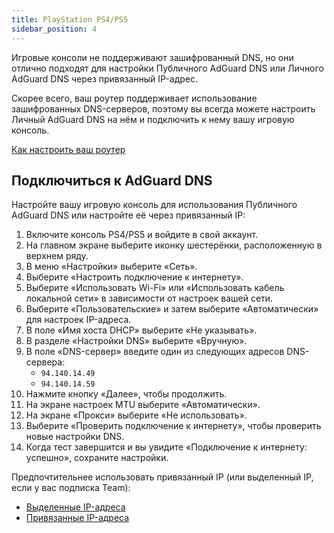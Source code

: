 ```yaml
---
title: PlayStation PS4/PS5
sidebar_position: 4
---
```


Игровые консоли не поддерживают зашифрованный DNS, но они отлично подходят для настройки Публичного AdGuard DNS или Личного AdGuard DNS через привязанный IP-адрес.

Скорее всего, ваш роутер поддерживает использование зашифрованных DNS-серверов, поэтому вы всегда можете настроить Личный AdGuard DNS на нём и подключить к нему вашу игровую консоль.

[Как настроить ваш роутер](/private-dns/connect-devices/routers/routers.md)

## Подключиться к AdGuard DNS

Настройте вашу игровую консоль для использования Публичного AdGuard DNS или настройте её через привязанный IP:

1. Включите консоль PS4/PS5 и войдите в свой аккаунт.
2. На главном экране выберите иконку шестерёнки, расположенную в верхнем ряду.
3. В меню «Настройки» выберите «Сеть».
4. Выберите «Настроить подключение к интернету».
5. Выберите «Использовать Wi-Fi» или «Использовать кабель локальной сети» в зависимости от настроек вашей сети.
6. Выберите «Пользовательские» и затем выберите «Автоматически» для настроек IP-адреса.
7. В поле «Имя хоста DHCP» выберите «Не указывать».
8. В разделе «Настройки DNS» выберите «Вручную».
9. В поле «DNS-сервер» введите один из следующих адресов DNS-сервера:
   - `94.140.14.49`
   - `94.140.14.59`
10. Нажмите кнопку «Далее», чтобы продолжить.
11. На экране настроек MTU выберите «Автоматически».
12. На экране «Прокси» выберите «Не использовать».
13. Выберите «Проверить подключение к интернету», чтобы проверить новые настройки DNS.
14. Когда тест завершится и вы увидите «Подключение к интернету: успешно», сохраните настройки.

Предпочтительнее использовать привязанный IP (или выделенный IP, если у вас подписка Team):

- [Выделенные IP-адреса](/private-dns/connect-devices/other-options/dedicated-ip.md)
- [Привязанные IP-адреса](/private-dns/connect-devices/other-options/linked-ip.md)
